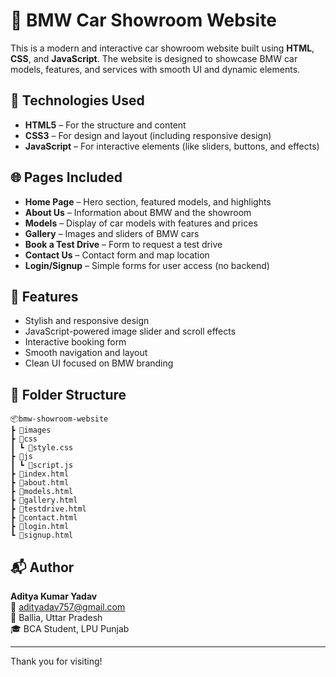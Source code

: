# 🚗 BMW Car Showroom Website

This is a modern and interactive car showroom website built using **HTML**, **CSS**, and **JavaScript**. The website is designed to showcase BMW car models, features, and services with smooth UI and dynamic elements.

## 🔧 Technologies Used

- **HTML5** – For the structure and content
- **CSS3** – For design and layout (including responsive design)
- **JavaScript** – For interactive elements (like sliders, buttons, and effects)

## 🌐 Pages Included

- **Home Page** – Hero section, featured models, and highlights
- **About Us** – Information about BMW and the showroom
- **Models** – Display of car models with features and prices
- **Gallery** – Images and sliders of BMW cars
- **Book a Test Drive** – Form to request a test drive
- **Contact Us** – Contact form and map location
- **Login/Signup** – Simple forms for user access (no backend)

## 🎯 Features

- Stylish and responsive design
- JavaScript-powered image slider and scroll effects
- Interactive booking form
- Smooth navigation and layout
- Clean UI focused on BMW branding

## 📁 Folder Structure

```
📦bmw-showroom-website
┣ 📂images
┣ 📂css
┃ ┗ 📄style.css
┣ 📂js
┃ ┗ 📄script.js
┣ 📄index.html
┣ 📄about.html
┣ 📄models.html
┣ 📄gallery.html
┣ 📄testdrive.html
┣ 📄contact.html
┣ 📄login.html
┗ 📄signup.html
```

## 📬 Author

**Aditya Kumar Yadav**  
📧 adityadav757@gmail.com  
📍 Ballia, Uttar Pradesh  
🎓 BCA Student, LPU Punjab  

---

Thank you for visiting!
